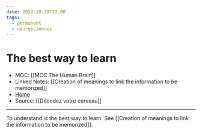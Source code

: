 ```yaml
---
date: 2022-10-18T22:00
tags:
  - permanent
  - neurosciences
---
```

# The best way to learn
- MOC: [[MOC The Human Brain]]
- Linked Notes: [[Creation of meanings to link the information to be memorized]]
- [Home](https://misudashi.ga/)
- Source: [[Décodez votre cerveau]]
---------- 
To understand is the best way to learn. 
See [[Creation of meanings to link the information to be memorized]].